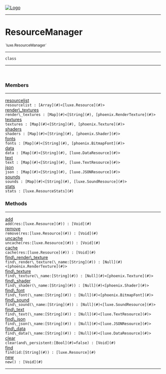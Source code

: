 
[![Logo](../../images/logo.png)](../../api/index.html)

---



<h1>ResourceManager</h1>
<small>`luxe.ResourceManager`</small>



---

`class`

---

&nbsp;
&nbsp;



<h3>Members</h3> <hr/><span class="member apipage">
                <a name="resourcelist"><a class="lift" href="#resourcelist">resourcelist</a></a><div class="clear"></div><code class="signature apipage">resourcelist : [Array](#)&lt;[luxe.Resource](#)&gt;</code><br/></span>
            <span class="small_desc_flat"></span><span class="member apipage">
                <a name="render_textures"><a class="lift" href="#render_textures">render\_textures</a></a><div class="clear"></div><code class="signature apipage">render\_textures : [Map](#)&lt;[String](#), [phoenix.RenderTexture](#)&gt;</code><br/></span>
            <span class="small_desc_flat"></span><span class="member apipage">
                <a name="textures"><a class="lift" href="#textures">textures</a></a><div class="clear"></div><code class="signature apipage">textures : [Map](#)&lt;[String](#), [phoenix.Texture](#)&gt;</code><br/></span>
            <span class="small_desc_flat"></span><span class="member apipage">
                <a name="shaders"><a class="lift" href="#shaders">shaders</a></a><div class="clear"></div><code class="signature apipage">shaders : [Map](#)&lt;[String](#), [phoenix.Shader](#)&gt;</code><br/></span>
            <span class="small_desc_flat"></span><span class="member apipage">
                <a name="fonts"><a class="lift" href="#fonts">fonts</a></a><div class="clear"></div><code class="signature apipage">fonts : [Map](#)&lt;[String](#), [phoenix.BitmapFont](#)&gt;</code><br/></span>
            <span class="small_desc_flat"></span><span class="member apipage">
                <a name="data"><a class="lift" href="#data">data</a></a><div class="clear"></div><code class="signature apipage">data : [Map](#)&lt;[String](#), [luxe.DataResource](#)&gt;</code><br/></span>
            <span class="small_desc_flat"></span><span class="member apipage">
                <a name="text"><a class="lift" href="#text">text</a></a><div class="clear"></div><code class="signature apipage">text : [Map](#)&lt;[String](#), [luxe.TextResource](#)&gt;</code><br/></span>
            <span class="small_desc_flat"></span><span class="member apipage">
                <a name="json"><a class="lift" href="#json">json</a></a><div class="clear"></div><code class="signature apipage">json : [Map](#)&lt;[String](#), [luxe.JSONResource](#)&gt;</code><br/></span>
            <span class="small_desc_flat"></span><span class="member apipage">
                <a name="sounds"><a class="lift" href="#sounds">sounds</a></a><div class="clear"></div><code class="signature apipage">sounds : [Map](#)&lt;[String](#), [luxe.SoundResource](#)&gt;</code><br/></span>
            <span class="small_desc_flat"></span><span class="member apipage">
                <a name="stats"><a class="lift" href="#stats">stats</a></a><div class="clear"></div><code class="signature apipage">stats : [luxe.ResourceStats](#)</code><br/></span>
            <span class="small_desc_flat"></span>





<h3>Methods</h3> <hr/><span class="method apipage">
            <a name="add"><a class="lift" href="#add">add</a></a> <div class="clear"></div><code class="signature apipage">add(res:[luxe.Resource](#)<span></span>) : [Void](#)</code><br/><span class="small_desc_flat"></span>
        </span>
    <span class="method apipage">
            <a name="remove"><a class="lift" href="#remove">remove</a></a> <div class="clear"></div><code class="signature apipage">remove(res:[luxe.Resource](#)<span></span>) : [Void](#)</code><br/><span class="small_desc_flat"></span>
        </span>
    <span class="method apipage">
            <a name="uncache"><a class="lift" href="#uncache">uncache</a></a> <div class="clear"></div><code class="signature apipage">uncache(res:[luxe.Resource](#)<span></span>) : [Void](#)</code><br/><span class="small_desc_flat"></span>
        </span>
    <span class="method apipage">
            <a name="cache"><a class="lift" href="#cache">cache</a></a> <div class="clear"></div><code class="signature apipage">cache(res:[luxe.Resource](#)<span></span>) : [Void](#)</code><br/><span class="small_desc_flat"></span>
        </span>
    <span class="method apipage">
            <a name="find_render_texture"><a class="lift" href="#find_render_texture">find\_render\_texture</a></a> <div class="clear"></div><code class="signature apipage">find\_render\_texture(\_name:[String](#)<span></span>) : [Null](#)&lt;[phoenix.RenderTexture](#)&gt;</code><br/><span class="small_desc_flat"></span>
        </span>
    <span class="method apipage">
            <a name="find_texture"><a class="lift" href="#find_texture">find\_texture</a></a> <div class="clear"></div><code class="signature apipage">find\_texture(\_name:[String](#)<span></span>) : [Null](#)&lt;[phoenix.Texture](#)&gt;</code><br/><span class="small_desc_flat"></span>
        </span>
    <span class="method apipage">
            <a name="find_shader"><a class="lift" href="#find_shader">find\_shader</a></a> <div class="clear"></div><code class="signature apipage">find\_shader(\_name:[String](#)<span></span>) : [Null](#)&lt;[phoenix.Shader](#)&gt;</code><br/><span class="small_desc_flat"></span>
        </span>
    <span class="method apipage">
            <a name="find_font"><a class="lift" href="#find_font">find\_font</a></a> <div class="clear"></div><code class="signature apipage">find\_font(\_name:[String](#)<span></span>) : [Null](#)&lt;[phoenix.BitmapFont](#)&gt;</code><br/><span class="small_desc_flat"></span>
        </span>
    <span class="method apipage">
            <a name="find_sound"><a class="lift" href="#find_sound">find\_sound</a></a> <div class="clear"></div><code class="signature apipage">find\_sound(\_name:[String](#)<span></span>) : [Null](#)&lt;[luxe.SoundResource](#)&gt;</code><br/><span class="small_desc_flat"></span>
        </span>
    <span class="method apipage">
            <a name="find_text"><a class="lift" href="#find_text">find\_text</a></a> <div class="clear"></div><code class="signature apipage">find\_text(\_name:[String](#)<span></span>) : [Null](#)&lt;[luxe.TextResource](#)&gt;</code><br/><span class="small_desc_flat"></span>
        </span>
    <span class="method apipage">
            <a name="find_json"><a class="lift" href="#find_json">find\_json</a></a> <div class="clear"></div><code class="signature apipage">find\_json(\_name:[String](#)<span></span>) : [Null](#)&lt;[luxe.JSONResource](#)&gt;</code><br/><span class="small_desc_flat"></span>
        </span>
    <span class="method apipage">
            <a name="find_data"><a class="lift" href="#find_data">find\_data</a></a> <div class="clear"></div><code class="signature apipage">find\_data(\_name:[String](#)<span></span>) : [Null](#)&lt;[luxe.DataResource](#)&gt;</code><br/><span class="small_desc_flat"></span>
        </span>
    <span class="method apipage">
            <a name="clear"><a class="lift" href="#clear">clear</a></a> <div class="clear"></div><code class="signature apipage">clear(and\_persistent:[Bool](#)<span>=false</span>) : [Void](#)</code><br/><span class="small_desc_flat"></span>
        </span>
    <span class="method apipage">
            <a name="find"><a class="lift" href="#find">find</a></a> <div class="clear"></div><code class="signature apipage">find(id:[String](#)<span></span>) : [luxe.Resource](#)</code><br/><span class="small_desc_flat"></span>
        </span>
    <span class="method apipage">
            <a name="new"><a class="lift" href="#new">new</a></a> <div class="clear"></div><code class="signature apipage">new() : [Void](#)</code><br/><span class="small_desc_flat"></span>
        </span>
    





---

&nbsp;
&nbsp;
&nbsp;
&nbsp;